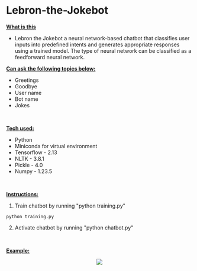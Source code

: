 # Lebron-the-Jokebot

<b><ins>What is this</ins></b>
* Lebron the Jokebot a neural network-based chatbot that classifies user inputs into predefined intents and generates appropriate responses using a trained model. The type of neural network can be classified as a feedforward neural network.

<b><ins>Can ask the following topics below:</ins></b>
* Greetings
* Goodbye
* User name
* Bot name
* Jokes

<br>

<b><ins>Tech used:</ins></b>
* Python
* Miniconda for virtual environment 
* Tensorflow - 2.13
* NLTK - 3.8.1
* Pickle - 4.0
* Numpy - 1.23.5

<br>

<b><ins>Instructions:</ins></b>
1. Train chatbot by running "python training.py"

<code>python training.py</code>

2. Activate chatbot by running "python chatbot.py"

<br>

<b><ins>Example:</ins><b>

<p align="center">
  <img src="https://github.com/bensadel/Lebron-the-Jokebot/assets/95494769/49ccf207-49fd-40f5-8e4f-c8c3354823af">
</p>

